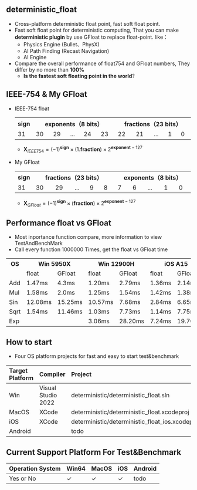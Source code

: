 ## deterministic_float
 * Cross-platform deterministic float point, fast soft float point.
 * Fast soft float point for deterministic computing, That
you can make **deterministic plugin** by use GFloat to replace float-point. like：
    * Physics Engine (Bullet、PhysX)
    * AI Path Finding (Recast Navigation)
    * AI Engine
 * Compare the overall performance of float754 and GFloat numbers, They differ by no more than **100%**
    * **Is the fastest soft floating point in the world**?

## IEEE-754 & My GFloat
* IEEE-754 float
  <table  >
    <tr>
        <th align="center" >sign</th>
        <th align="center" colspan = "5" width="400">exponents（8 bits）</th>
        <th align="center" colspan = "5" width="400">fractions（23 bits）</th>
    </tr>
    <tr>
        <td >31</td>
        <td >30</td><td>29</td><td>...</td><td>24</td><td>23</td>
        <td >22</td><td>21</td><td>...</td><td>1</td><td>0</td>
    </tr>
    </table>

    * $\mathbf{X}_{IEEE754} = (-1)^\mathbf{sign} \times (1.\mathbf{fraction}) \times 2 ^{\mathbf{exponent} - 127}$
* My GFloat
  <table  >
    <tr>
        <th align="center" >sign</th>
        <th align="center" colspan = "5" width="400">fractions（23 bits）</th>
        <th align="center" colspan = "5" width="400">exponents（8 bits）</th>
    </tr>
    <tr>
        <td >31</td>
        <td >30</td><td>29</td><td>...</td><td>9</td><td>8</td>
        <td >7</td><td>6</td><td>...</td><td>1</td><td>0</td>
    </tr>
    </table>
    
    * $\mathbf{X}_{GFloat} = (-1)^\mathbf{sign} \times (\mathbf{fraction}) \times 2 ^{\mathbf{exponent} - 127}$

## Performance float vs GFloat
 * Most inportance function compare, more information to view TestAndBenchMark 
 * Call every function 1000000 Times, get the float vs GFloat time

  <table  >
    <tr>
        <th colspan = "1" >OS</th>
        <th align="center" colspan = "2" >Win 5950X</th>
        <th align="center" colspan = "2" >Win 12900H</th>
        <th align="center" colspan = "2" >iOS A15</th>
        <th align="center" colspan = "2" >OSX M1pro</th>
        <th align="center" colspan = "2" >Android</th>
    </tr>
    <tr>
        <td > </td>
        <td >float</td><td >GFloat</td><td >float</td><td >GFloat</td>
        <td >float</td><td >GFloat</td><td >float</td><td >GFloat</td>
        <td >float</td><td >GFloat</td>
    </tr>
    <tr>
        <td>Add</td><td>1.47ms</td><td >4.3ms</td><td>1.20ms</td><td>2.79ms</td>
        <td>1.36ms</td><td >2.14ms</td><td>1.41ms</td><td>2.38ms</td><td></td><td></td>
    </tr>
    <tr>
        <td>Mul</td><td>1.58ms</td><td >2.0ms</td><td>1.25ms</td><td>1.54ms</td>
        <td>1.42ms</td><td>1.38ms</td><td>1.51ms</td><td>1.56ms</td><td></td><td></td>
    </tr>
      <tr>
        <td>Sin</td><td>12.08ms</td><td >15.25ms</td><td>10.57ms</td><td>7.68ms</td>
        <td>2.84ms</td><td>6.65ms</td><td>2.89ms</td><td>7.65ms</td><td></td><td></td>
    </tr>
      <tr>
        <td>Sqrt</td><td>1.54ms</td><td >11.46ms</td><td>1.03ms</td><td> 7.73ms</td>
        <td>1.14ms </td><td>7.75ms </td><td>1.20ms</td><td>8.91ms</td><td></td><td></td>
    </tr>
      <tr>
        <td>Exp</td><td></td><td ></td><td>3.06ms</td><td>28.20ms</td>
        <td>7.24ms</td><td>19.70ms</td><td>7.84ms</td><td>22.01ms</td><td></td><td></td>
    </tr>
    </table>
	
	
## How to start
 * Four OS platform projects for fast and easy to start test&benchmark

|Target Platform| Compiler| Project |
|:--|:--|:--|
|Win|Visual Studio 2022| deterministic/deterministic_float.sln|
|MacOS|XCode| deterministic/deterministic_float.xcodeproj |
|iOS|XCode| deterministic/deterministic_float_ios.xcodeproj |
|Android||todo|

## Current Support Platform For Test&Benchmark 
|Operation System|Win64|MacOS| iOS| Android|
|--|--|--|--|--|
|Yes or No | $\checkmark$  |$\checkmark$|$\checkmark$| todo |





